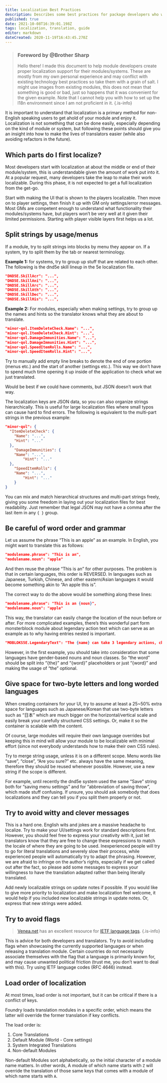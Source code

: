 ```yaml
---
title: Localization Best Practices
description: Describes some best practices for package developers who wish to enable their package to be translated.
published: true
date: 2021-10-08T16:39:01.198Z
tags: localization, translation, guide
editor: markdown
dateCreated: 2020-11-19T16:43:45.270Z
---
```


> ### Foreword by @Brother Sharp
> Hello there!
> I made this document to help module developers create proper localization support for their modules/systems. These are mostly from my own personal experience and may conflict with existing technology best practices so take them with a grain of salt. I might use images from existing modules, this does not mean that something is good or bad, just so happens that it was convenient for the given example. Note that I cannot help you with how to set up the l18n environment since I am not proficient in it.
{.is-info}

It is important to understand that localization is a primary method for non-English speaking users to get ahold of your module and enjoy it. Localization is not something that can be done easily, especially depending on the kind of module or system, but following these points should give you an insight into how to make the lives of translators easier (while also avoiding refactors in the future).

## Which parts do I first localize?
Most developers start with localization at about the middle or end of their module/system, this is understandable given the amount of work put into it. At a popular request, many developers take the leap to make their work localizable. During this phase, it is not expected to get a full localization from the get-go.

Start with making the UI that is shown to the players localizable. Then move on to player settings, then finish it up with GM only settings/error messages. Most GMs are competent enough to understand what functionality their modules/systems have, but players won’t be very well at it given their limited permissions. Starting with player visible layers first helps us a lot.

## Split strings by usage/menus
If a module, try to split strings into blocks by menu they appear on. If a system, try to split them by the tab or nearest terminology.

**Example 1:** for systems, try to group up stuff that are related to each other. The following is the dnd5e skill lineup in the 5e localization file.

```json
"DND5E.SkillAcr": "...",
"DND5E.SkillAni": "...",
"DND5E.SkillArc": "...",
"DND5E.SkillAth": "...",
"DND5E.SkillDec": "...",
"DND5E.SkillHis": "...",
```

**Example 2:** For modules, especially when making settings, try to group up the names and hints so the translator knows what they are about to translate.

```json
"minor-qol.ItemDeleteCheck.Name": "...",
"minor-qol.ItemDeleteCheck.Hint": "...",
"minor-qol.DamageImmunities.Name": "...",
"minor-qol.DamageImmunities.Hint": "...",
"minor-qol.SpeedItemRolls.Name": "...",
"minor-qol.SpeedItemRolls.Hint": "...",
```
Try to manually add empty line breaks to denote the end of one portion (menus etc.) and the start of another (settings etc.). This way we don’t have to spend much time opening it up inside of the application to check what we just translated.

Would be best if we could have comments, but JSON doesn’t work that way.

The localization keys are JSON data, so you can also organize strings hierarchically. This is useful for large localization files where small typos can cause hard to find errors. The following is equivalent to the multi-part strings in the previous example:

```json
"minor-qol": {
  "ItemDeleteCheck": {
    "Name": "...",
    "Hint": "..."
  },
	"DamageImmunities": {
    "Name": "...",
		"Hint": "..."
  },
	"SpeedItemRolls": {
  	"Name": "...",
		"Hint": "..."
	}
}
```

You can mix and match hierarchical structures and multi-part strings freely, giving you some freedom in laying out your localization files for best readability. Just remember that legal JSON may not have a comma after the last item in any `{ }` group.

## Be careful of word order and grammar
Let us assume the phrase “This is an apple” as an example. In English, you might want to translate this as follows:

```json
"modulename.phrase": "This is an",
"modulename.noun": "apple"
```

And then reuse the phrase “This is an” for other purposes. The problem is that in certain languages, this order is REVERSED. In languages such as Japanese, Turkish, Chinese, and other eastern/Asian languages it would become something akin to “An apple this is”.

The correct way to do the above would be something along these lines:
```json
"modulename.phrase": "This is an {noun}",
"modulename.noun": "apple"
```

This way, the translator can easily change the location of the noun before or after. For more complicated examples, there’s this wonderful part form monsterblock module about legendary action text which can serve as an example as to why having entries nested is important.

```json
"MOBLOKS5E.LegendaryText": "The {name} can take 3 legendary actions, choosing from the options below. Only one legendary action option can be used at a time and only at the end of another creature's turn. The {name} regains spent legendary actions at the start of its turn."
```

However, in the first example, you should take into consideration that some languages have gender-based nouns and noun classes. So “the word” should be split into “{the}” and “{word}” placeholders or just “{word}” and making the usage of “the” optional.

## Give space for two-byte letters and long worded languages
When creating containers for your UI, try to assume at least a 25~50% extra space for languages such as Japanese/Korean that use two-byte letters such as “日本” which are much bigger on the horizontal/vertical scale and easily break your carefully structured CSS settings. Or, make it so the container is scalable with the content.

Of course, large modules will require their own language overrides but keeping this in mind will allow your module to be localizable with minimal effort (since not everybody understands how to make their own CSS rules).

Try to merge string usage, unless it is on a different scope. Menu words like “save”, “close”, “Are you sure?” etc. always have the same meaning, therefore they should be reused whenever possible. However, use a new string if the scope is different.

For example, until recently the dnd5e system used the same “Save” string both for “saving menu settings” and for “abbreviation of saving throw”, which made stuff confusing. If unsure, you should ask somebody that does localizations and they can tell you if you split them properly or not.

## Try to avoid witty and clever messages
This is a hard one. English wits and jokes are a massive headache to localize. Try to make your UI/settings work for standard descriptions first. However, you should feel free to express your creativity with it, just let translators know that they are free to change these expressions to match the locale of where they are going to be used. Inexperienced people will try to go for literal translations and severely slow their process, while experienced people will automatically try to adapt the phrasing. However, we are afraid to infringe on the author’s rights, especially if we get called out after the fact, so please add some messages to express your willingness to have the translation adapted rather than being literally translated.

Add newly localizable strings on update notes if possible. If you would like to give more priority to localization and make localization feel welcome, it would help if you included new localizable strings in update notes. Or, express that new strings were added.

## Try to avoid flags
> [Venea.net](https://www.venea.net/web/culture_code) has an excellent resource for [IETF language tags](https://en.wikipedia.org/wiki/IETF_language_tag).
{.is-info}

This is advice for both developers and translators. Try to avoid including flags when showcasing the currently supported languages or when releasing a translation module. Certain countries do not necessarily associate themselves with the flag that a language is primarily known for, and may cause unwanted political friction (trust me, you don’t want to deal with this). Try using IETF language codes (RFC 4646) instead.

## Load order of localization
At most times, load order is not important, but it can be critical if there is a conflict of keys.

Foundry loads translation modules in a specific order, which means the latter will override the former translation if key conflicts.

The load order is:
1. Core Translations
2. Default Module (World - Core settings)
3. System Integrated Translations
4. Non-default Modules

Non-default Modules sort alphabetically, so the initial character of a module name matters. In other words, A module of which name starts with `Z` will override the translation of those same keys that comes with a module of which name starts with `A`.